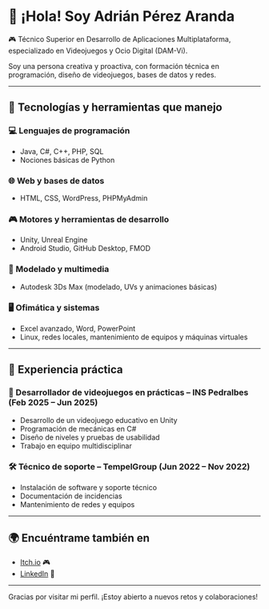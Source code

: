# 👋 ¡Hola! Soy Adrián Pérez Aranda

🎮 Técnico Superior en Desarrollo de Aplicaciones Multiplataforma, especializado en Videojuegos y Ocio Digital (DAM-Vi).

Soy una persona creativa y proactiva, con formación técnica en programación, diseño de videojuegos, bases de datos y redes.

---

## 🧰 Tecnologías y herramientas que manejo

### 💻 Lenguajes de programación
- Java, C#, C++, PHP, SQL
- Nociones básicas de Python

### 🌐 Web y bases de datos
- HTML, CSS, WordPress, PHPMyAdmin

### 🎮 Motores y herramientas de desarrollo
- Unity, Unreal Engine
- Android Studio, GitHub Desktop, FMOD

### 🧱 Modelado y multimedia
- Autodesk 3Ds Max (modelado, UVs y animaciones básicas)

### 🖥️ Ofimática y sistemas
- Excel avanzado, Word, PowerPoint
- Linux, redes locales, mantenimiento de equipos y máquinas virtuales

---

## 🧩 Experiencia práctica

### 👾 Desarrollador de videojuegos en prácticas – INS Pedralbes (Feb 2025 – Jun 2025)
- Desarrollo de un videojuego educativo en Unity
- Programación de mecánicas en C#
- Diseño de niveles y pruebas de usabilidad
- Trabajo en equipo multidisciplinar

### 🛠️ Técnico de soporte – TempelGroup (Jun 2022 – Nov 2022)
- Instalación de software y soporte técnico
- Documentación de incidencias
- Mantenimiento de redes y equipos

---

## 🌍 Encuéntrame también en
- [Itch.io](https://adrian-perez-aranda.itch.io/) 🎮
- [LinkedIn](https://www.linkedin.com/in/adrián-pérez-aranda-163494337) 💼
  
---

Gracias por visitar mi perfil. ¡Estoy abierto a nuevos retos y colaboraciones!
